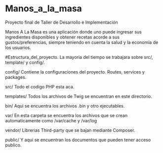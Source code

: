 # Manos_a_la_masa
Proyecto final de Taller de Desarrollo e Implementación

Manos A La Masa es una aplicación donde uno puede ingresar sus ingredientes disponibles y obtener recetas acorde a sus gustos/preferencias, 
siempre teniendo en cuenta la salud y la economía de los usuarios.


#Estructura_del_proyecto.
La mayoria del tiempo se trabajara sobre src/, template/ y config/.

config/
Contiene la configuraciones del proyecto. Routes, services y packages.

src/
Todo el codigo PHP esta aca.

templates/
Todos los archivos de Twig se encuentran en este directorio.

bin/
Aqui se encuentra los archivos .bin y otro ejecutables.

var/
En esta carpeta se encuentra los archivos que se crean automaticamente como /var/cache y /var/log

vendor/
Librerias Third-party que se bajan mediante Composer.

public/
Y aqui se encuentran los documentos que pueden tener acceso publico.
